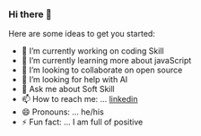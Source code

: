 ### Hi there 👋

<!--
**tonyclem/tonyclem** is a ✨ _special_ ✨ repository because its `README.md` (this file) appears on your GitHub profile.
-->
Here are some ideas to get you started:

- 🔭 I’m currently working on coding Skill
- 🌱 I’m currently learning more about javaScript
- 👯 I’m looking to collaborate on open source
- 🤔 I’m looking for help with AI
- 💬 Ask me about Soft Skill
- 📫 How to reach me: ... [linkedin](www.linkedin.com/in/clementiniovo01)
- 😄 Pronouns: ... he/his
- ⚡ Fun fact: ... I am full of positive

